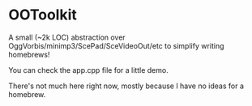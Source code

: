 # OOToolkit
A small (~2k LOC) abstraction over OggVorbis/minimp3/ScePad/SceVideoOut/etc to simplify writing homebrews!

You can check the app.cpp file for a little demo.

There's not much here right now, mostly because I have no ideas for a homebrew.

